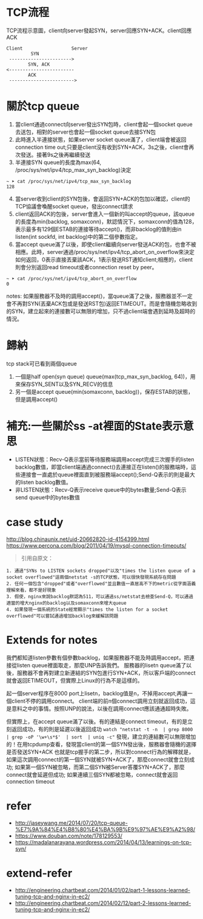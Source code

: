 # TCP流程
TCP流程示意圖，client向server發起SYN，server回應SYN+ACK。client回應ACK
```
Client                  Server
         SYN
 ----------------------->
        SYN, ACK
<------------------------
        ACK
 ------------------------>
```

# 關於tcp queue
1. 當client通過connect向server發出SYN包時，client會起一個socket queue去送包，相對的server也會起一個socket queue去接SYN包
2. 此時進入半連接狀態，如果server socket queue滿了，client端會被返回connection time out;只要是client沒有收到SYN+ACK，3s之後，client會再次發送。接著9s之後再繼續發送
3. 半連接SYN queue的長度為max(64, /proc/sys/net/ipv4/tcp_max_syn_backlog)決定
```
~ ➤ cat /proc/sys/net/ipv4/tcp_max_syn_backlog
128
```
4. 當server收到client的SYN包後，會返回SYN+ACK的包加以確認，client的TCP協議會喚醒socket queue，發出connect請求
5. client返回ACK的包後，server會進入一個新的叫accept的queue，該queue的長度為min(backlog, somaxconn)，默認情況下，somaxconn的值為128，表示最多有129個ESTAB的連接等待accept()，而非backlog的值則由in listen(int sockfd, int backlog)中的第二個參數指定。
6. 當accept queue滿了以後，即使client繼續向server發送ACK的包，也會不被相應。此時，server通過/proc/sys/net/ipv4/tcp_abort_on_overflow來決定如何返回，0表示直接丟棄該ACK，1表示發送RST通知client;相應的，client則會分別返回read timeout或者connection reset by peer。
```
~ ➤ cat /proc/sys/net/ipv4/tcp_abort_on_overflow
0
```
notes:
如果服務器不及時的調用accept()，當queue滿了之後，服務器並不一定會不再對SYN(丟棄ACK包或是發送RST包)返回ETIMEOUT。而是會隨機忽略收到的SYN，建立起來的連接數可以無限的增加，只不過client端會遇到延時及超時的情況。

# 歸納
tcp stack可已看到兩個queue
1. 一個是half open(syn queue) queue(max(tcp_max_syn_backlog, 64))，用來保存SYN_SENT以及SYN_RECV的信息
2. 另一個是accept queue(min(somaxconn, backlog))，保存ESTAB的狀態，但是調用accept()

# 補充:一些關於ss -at裡面的State表示意思
- LISTEN狀態：Recv-Q表示當前等待服務端調用accept完成三次握手的listen backlog數值，即當client端通過connect()去連接正在listen()的服務端時，這些連接會一直處於queue裡面直到被服務端accept();Send-Q表示的則是最大的listen backlog數值。
- 非LISTEN狀態：Recv-Q表示receive queue中的bytes數量;Send-Q表示send queue中的bytes數值

# case study
http://blog.chinaunix.net/uid-20662820-id-4154399.html
https://www.percona.com/blog/2011/04/19/mysql-connection-timeouts/

> 引用自原文：
```
1. 通過"SYNs to LISTEN sockets dropped"以及"times the listen queue of a socket overflowed"這兩個netstat -s的TCP狀態，可以很快發現系統存在問題
2. 任何一個包含"dropped"或者"overflowed"並且數值一直居高不下的metric從字面涵義理解來看，都不是好現象
3. 假使，nginx來說backlog默認為511，可以通過ss/netstat去檢查Send-Q，可以通過適當的增大nginx的backlog以及somaxconn來增大queue
4. 如果發現一個系統的State經常顯示"times the listen for a socket overflowed"可以嘗試通過增加backlog來緩解該問題
```

# Extends for notes
我們都知道listen參數有個參數backlog，如果服務器不能及時調用accept，把連接從listen queue裡面取走，那麼UNP告訴我們。
服務器的lisetn queue滿了以後，服務器不會再對建立新連結的SYN包進行SYN+ACK，所以客戶端的connect就會返回ETIMEOUT，但實際上Linux的行為不是這樣的。

起一個server程序在8000 port上lisetn，backlog值是n，不掉用accept;再讓一個client不停的調用connect。
client端的前n個connect調用立刻就返回成功，這是意料之中的事情。按照UNP的說法，以後在調用connect應該通通超時失敗。

但實際上，在accept queue滿了以後。有的連結是connect timeout，有的是立刻返回成功，有的則是延遲以後返回成功
```watch "netstat -t -n  | grep 8000 | grep -oP '\w+\s*$'  | sort  | uniq -c"```
發現，建立的連結數可以無限增加的！在用tcpdump查看，發現當client的第一個SYN發出後，服務器會隨機的選擇是否發送SYN+ACK
也就是tcp握手的第二步，所以對connect行為的解釋就是，如果這次調用connect的第一個SYN就被SYN+ACK了，那麼connect就會立刻成功;
如果第一個SYN被忽略，而第二個SYN被Server答覆SYN+ACK了，那麼connect就會延遲但成功;
如果連續三個SYN都被忽略，connect就會返回connection timeout

# refer
- http://jaseywang.me/2014/07/20/tcp-queue-%E7%9A%84%E4%B8%80%E4%BA%9B%E9%97%AE%E9%A2%98/
- https://www.douban.com/note/178129553/
- https://madalanarayana.wordpress.com/2014/04/13/learnings-on-tcp-syn/


# extend-refer
- http://engineering.chartbeat.com/2014/01/02/part-1-lessons-learned-tuning-tcp-and-nginx-in-ec2/
- http://engineering.chartbeat.com/2014/02/12/part-2-lessons-learned-tuning-tcp-and-nginx-in-ec2/